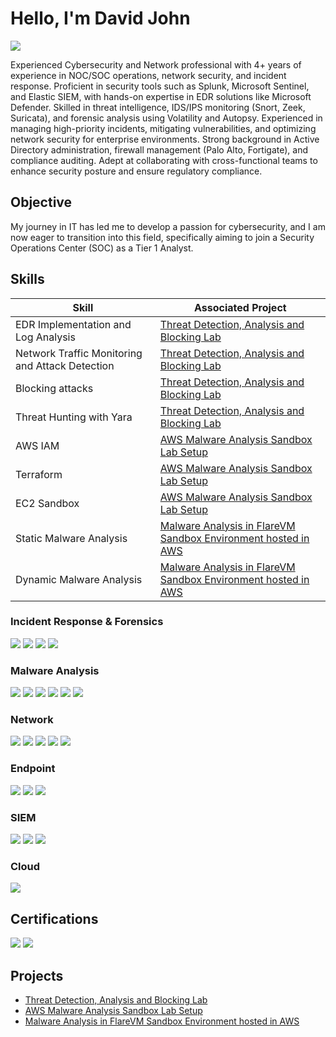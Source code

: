# Hello, I'm David John
<a href="https://www.linkedin.com/in/davidjohn3"><img src="https://img.shields.io/badge/-LinkedIn-0072b1?&style=for-the-badge&logo=linkedin&logoColor=white" /></a>

Experienced Cybersecurity and Network professional with 4+ years of experience in NOC/SOC operations, network security, and incident response. Proficient in security tools such as Splunk, Microsoft Sentinel, and Elastic SIEM, with hands-on expertise in EDR solutions like Microsoft Defender. Skilled in threat intelligence, IDS/IPS monitoring (Snort, Zeek, Suricata), and forensic analysis using Volatility and Autopsy. Experienced in managing high-priority incidents, mitigating vulnerabilities, and optimizing network security for enterprise environments. Strong background in Active Directory administration, firewall management (Palo Alto, Fortigate), and compliance auditing. Adept at collaborating with cross-functional teams to enhance security posture and ensure regulatory compliance.

## Objective

My journey in IT has led me to develop a passion for cybersecurity, and I am now eager to transition into this field, specifically aiming to join a Security Operations Center (SOC) as a Tier 1 Analyst.

## Skills

| Skill                                           |     Associated Project     |
|-------------------------------------------------|----------------------------|
| EDR Implementation and Log Analysis             | <a href="https://github.com/davidjohn1235/Threat-Detection-Analysis-and-Blocking-Lab/blob/main/README.md">Threat Detection, Analysis and Blocking Lab</a>|
| Network Traffic Monitoring and Attack Detection | <a href="https://github.com/davidjohn1235/Threat-Detection-Analysis-and-Blocking-Lab/blob/main/README.md">Threat Detection, Analysis and Blocking Lab</a>|
| Blocking attacks                                | <a href="https://github.com/davidjohn1235/Threat-Detection-Analysis-and-Blocking-Lab/blob/main/README.md">Threat Detection, Analysis and Blocking Lab</a>|            
| Threat Hunting with Yara                        | <a href="https://github.com/davidjohn1235/Threat-Detection-Analysis-and-Blocking-Lab/blob/main/README.md">Threat Detection, Analysis and Blocking Lab</a>|
| AWS IAM                                         | <a href="https://github.com/davidjohn1235/AWS-Malware-Analysis-Sandbox-Lab-Setup/blob/main/README.md">AWS Malware Analysis Sandbox Lab Setup</a>|            
| Terraform                                       | <a href="https://github.com/davidjohn1235/AWS-Malware-Analysis-Sandbox-Lab-Setup/blob/main/README.md">AWS Malware Analysis Sandbox Lab Setup</a>|  
| EC2 Sandbox                                     | <a href="https://github.com/davidjohn1235/AWS-Malware-Analysis-Sandbox-Lab-Setup/blob/main/README.md">AWS Malware Analysis Sandbox Lab Setup</a>|  
| Static Malware Analysis                         | <a href="https://github.com/davidjohn1235/Malware-Analysis-in-FlareVM-Sandbox-Environment-hosted-in-AWS">Malware Analysis in FlareVM Sandbox Environment hosted in AWS</a>|  
| Dynamic Malware Analysis                        | <a href="https://github.com/davidjohn1235/Malware-Analysis-in-FlareVM-Sandbox-Environment-hosted-in-AWS">Malware Analysis in FlareVM Sandbox Environment hosted in AWS</a>|  


### Incident Response & Forensics
<div>
    <img src="https://img.shields.io/badge/-Eric Zimmermann's Tools-1679A7?&style=for-the-badge&logo=Eric Zimmermann's Tools&logoColor=white" />
    <img src="https://img.shields.io/badge/-Volitality-1679A7?&style=for-the-badge&logo=Volitality&logoColor=white" />
    <img src="https://img.shields.io/badge/-Autopsy-1679A7?&style=for-the-badge&logo=Autopsy&logoColor=white" />
    <img src="https://img.shields.io/badge/-FTK-1679A7?&style=for-the-badge&logo=FTK&logoColor=white" />
</div>

### Malware Analysis
<div>
    <img src="https://img.shields.io/badge/-IDA-1679A7?&style=for-the-badge&logo=IDA&logoColor=white" />
    <img src="https://img.shields.io/badge/-x64dbg-1679A7?&style=for-the-badge&logo=x64dbg&logoColor=white" />
    <img src="https://img.shields.io/badge/-Noriben-1679A7?&style=for-the-badge&logo=Noriben&logoColor=white" />
    <img src="https://img.shields.io/badge/-Ghidra-1679A7?&style=for-the-badge&logo=Ghidra&logoColor=white" />
    <img src="https://img.shields.io/badge/-Cutter-1679A7?&style=for-the-badge&logo=Cutter&logoColor=white" />
    <img src="https://img.shields.io/badge/-PeStudio-1679A7?&style=for-the-badge&logo=PeStudio&logoColor=white" />
</div>

### Network
<div>
    <img src="https://img.shields.io/badge/-Wireshark-1679A7?&style=for-the-badge&logo=Wireshark&logoColor=white" />
    <img src="https://img.shields.io/badge/-Suricata-EF3B2D?&style=for-the-badge&logo=Suricata&logoColor=white" />
    <img src="https://img.shields.io/badge/-Zeek-777BB4?&style=for-the-badge&logo=Zeek&logoColor=white" />
    <img src="https://img.shields.io/badge/-Snort-777BB4?&style=for-the-badge&logo=Snort&logoColor=white" />
    <img src="https://img.shields.io/badge/-TCPDump-777BB4?&style=for-the-badge&logo=TCPDump&logoColor=white" />
</div>

### Endpoint
<div>
    <img src="https://img.shields.io/badge/-Microsoft_Defender_for_Endpoint-00A4EF?&style=for-the-badge&logo=Microsoft&logoColor=white" />
    <img src="https://img.shields.io/badge/-Velociraptor-4B275F?&style=for-the-badge&logo=Velociraptor&logoColor=white" />
    <img src="https://img.shields.io/badge/-LimaCharlie-4B275F?&style=for-the-badge&logo=LimaCharlie&logoColor=white" />
</div>

### SIEM
<div>
    <img src="https://img.shields.io/badge/-Microsoft_Sentinel-0078D4?&style=for-the-badge&logo=Microsoft&logoColor=white" />
    <img src="https://img.shields.io/badge/-Splunk-000000?&style=for-the-badge&logo=Splunk&logoColor=white" />
    <img src="https://img.shields.io/badge/-Elastic-005571?&style=for-the-badge&logo=Elastic&logoColor=white" />
</div>

### Cloud
<div>
    <img src="https://img.shields.io/badge/-AWS-1679A7?&style=for-the-badge&logo=AWS&logoColor=white" />
</div>

## Certifications
<div>
<img src="https://img.shields.io/badge/-CCNA-007ACC?&style=for-the-badge&logo=Cisco&logoColor=white">
<img src="https://img.shields.io/badge/-CDSA-006400?&style=for-the-badge&logo=HTB&Color=white" />
</div>

## Projects
- <a href="https://github.com/davidjohn1235/Threat-Detection-Analysis-and-Blocking-Lab/blob/main/README.md">Threat Detection, Analysis and Blocking Lab</a>
- <a href="https://github.com/davidjohn1235/AWS-Malware-Analysis-Sandbox-Lab-Setup/blob/main/README.md">AWS Malware Analysis Sandbox Lab Setup</a>
- <a href="https://github.com/davidjohn1235/Malware-Analysis-in-FlareVM-Sandbox-Environment-hosted-in-AWS">Malware Analysis in FlareVM Sandbox Environment hosted in AWS</a>
